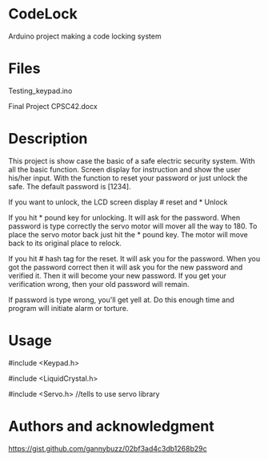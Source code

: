 # CodeLock
Arduino project making a code locking system 
# Files
Testing_keypad.ino

Final Project CPSC42.docx
# Description
This project is show case the basic of a safe electric security system. With all the basic function. Screen display for instruction and show the user his/her input. With the function to reset your password or just unlock the safe. The default password is [1234]. 

If you want to unlock, the LCD screen display # reset and * Unlock  
	
If you hit * pound key for unlocking. It will ask for the password. When password is type correctly the servo motor will mover all the way to 180. To place the servo motor back just hit the * pound key. The motor will move back to its original place to relock. 

If you hit # hash tag for the reset. It will ask you for the password. When you got the password correct then it will ask you for the new password and verified it. Then it will become your new password. If you get your verification wrong, then your old password will remain.

If password is type wrong, you'll get yell at. Do this enough time and program will initiate alarm or torture.
# Usage
#include <Keypad.h>

#include <LiquidCrystal.h>

#include <Servo.h> //tells to use servo library

# Authors and acknowledgment
https://gist.github.com/gannybuzz/02bf3ad4c3db1268b29c
